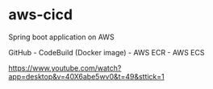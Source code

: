 # aws-cicd
Spring boot application on AWS

GitHub - CodeBuild (Docker image) - AWS ECR - AWS ECS

https://www.youtube.com/watch?app=desktop&v=40X6abe5wv0&t=49&sttick=1
